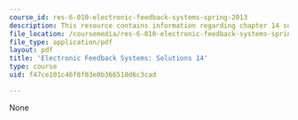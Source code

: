 ```yaml
---
course_id: res-6-010-electronic-feedback-systems-spring-2013
description: This resource contains information regarding chapter 14 solutions.
file_location: /coursemedia/res-6-010-electronic-feedback-systems-spring-2013/f47ce101c46f8f03e0b366510d6c3cad_MITRES_6-010S13_sol14.pdf
file_type: application/pdf
layout: pdf
title: 'Electronic Feedback Systems: Solutions 14'
type: course
uid: f47ce101c46f8f03e0b366510d6c3cad

---
```

None